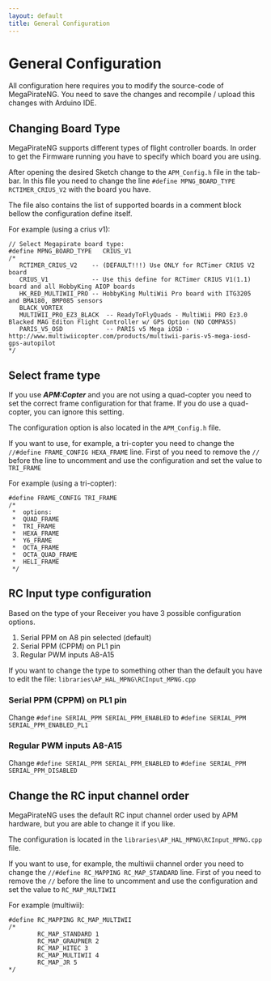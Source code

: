 ```yaml
---
layout: default
title: General Configuration
---
```


# General Configuration

All configuration here requires you to modify the source-code of MegaPirateNG. You need to save the changes and recompile / upload this changes with Arduino IDE.

## Changing Board Type

MegaPirateNG supports different types of flight controller boards. In order to get the Firmware running you have to specify which board you are using.

After opening the desired Sketch change to the ```APM_Config.h``` file in the tab-bar.
In this file you need to change the line ```#define MPNG_BOARD_TYPE   RCTIMER_CRIUS_V2``` with the
board you have.

The file also contains the list of supported boards in a comment block bellow the configuration define itself.

For example (using a crius v1):

    // Select Megapirate board type:
    #define MPNG_BOARD_TYPE   CRIUS_V1
    /*
       RCTIMER_CRIUS_V2    -- (DEFAULT!!!) Use ONLY for RCTimer CRIUS V2 board
       CRIUS_V1            -- Use this define for RCTimer CRIUS V1(1.1) board and all HobbyKing AIOP boards
       HK_RED_MULTIWII_PRO -- HobbyKing MultiWii Pro board with ITG3205 and BMA180, BMP085 sensors
       BLACK_VORTEX
       MULTIWII_PRO_EZ3_BLACK  -- ReadyToFlyQuads - MultiWii PRO Ez3.0 Blacked MAG Editon Flight Controller w/ GPS Option (NO COMPASS)
       PARIS_V5_OSD            -- PARIS v5 Mega iOSD - http://www.multiwiicopter.com/products/multiwii-paris-v5-mega-iosd-gps-autopilot
    */

## Select frame type

If you use ***APM:Copter*** and you are not using a quad-copter you need to set the correct frame configuration for that frame.
If you do use a quad-copter, you can ignore this setting.

The configuration option is also located in the ```APM_Config.h``` file.

If you want to use, for example, a tri-copter you need to change the ```//#define FRAME_CONFIG HEXA_FRAME``` line.
First of you need to remove the ```//``` before the line to uncomment and use the configuration and set the value to ```TRI_FRAME```

For example (using a tri-copter):

    #define FRAME_CONFIG TRI_FRAME
    /*
     *  options:
     *  QUAD_FRAME
     *  TRI_FRAME
     *  HEXA_FRAME
     *  Y6_FRAME
     *  OCTA_FRAME
     *  OCTA_QUAD_FRAME
     *  HELI_FRAME
     */

## RC Input type configuration

Based on the type of your Receiver you have 3 possible configuration options.

1. Serial PPM on A8 pin selected (default)
2. Serial PPM (CPPM) on PL1 pin
3. Regular PWM inputs A8-A15

If you want to change the type to something other than the default you have to edit the file: ```libraries\AP_HAL_MPNG\RCInput_MPNG.cpp```

### Serial PPM (CPPM) on PL1 pin

Change ```#define SERIAL_PPM SERIAL_PPM_ENABLED``` to ```#define SERIAL_PPM SERIAL_PPM_ENABLED_PL1```

### Regular PWM inputs A8-A15

Change ```#define SERIAL_PPM SERIAL_PPM_ENABLED``` to ```#define SERIAL_PPM SERIAL_PPM_DISABLED```

## Change the RC input channel order

MegaPirateNG uses the default RC input channel order used by APM hardware, but you are able to change it if you like.

The configuration is located in the ```libraries\AP_HAL_MPNG\RCInput_MPNG.cpp``` file.

If you want to use, for example, the multiwii channel order you need to change the ```//#define RC_MAPPING RC_MAP_STANDARD``` line.
First of you need to remove the ```//``` before the line to uncomment and use the configuration and set the value to ```RC_MAP_MULTIWII```

For example (multiwii):

    #define RC_MAPPING RC_MAP_MULTIWII
    /*
            RC_MAP_STANDARD 1
            RC_MAP_GRAUPNER 2
            RC_MAP_HITEC 3
            RC_MAP_MULTIWII 4
            RC_MAP_JR 5
    */
